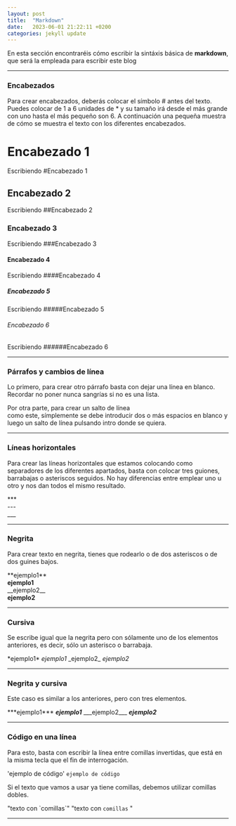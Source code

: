 ```yaml
---
layout: post
title:  "Markdown"
date:   2023-06-01 21:22:11 +0200
categories: jekyll update
---
```

En esta sección encontraréis cómo escribir la sintáxis básica de __markdown__, que será la empleada para escribir este blog

---

### Encabezados

Para crear encabezados, deberás colocar el símbolo \# antes del texto. Puedes colocar de 1 a 6 unidades de \* y su tamaño irá desde el más grande con uno hasta el más pequeño son 6. A continuación una pequeña muestra de cómo se muestra el texto con los diferentes encabezados.
# Encabezado 1
Escribiendo \#Encabezado 1
## Encabezado 2
Escribiendo \#\#Encabezado 2
### Encabezado 3
Escribiendo \#\#\#Encabezado 3
#### Encabezado 4
Escribiendo \#\#\#\#Encabezado 4
##### Encabezado 5
Escribiendo \#\#\#\#\#Encabezado 5
###### Encabezado 6
Escribiendo \#\#\#\#\#\#Encabezado 6

---

### Párrafos y cambios de línea

Lo primero, para crear otro párrafo basta con dejar una línea en blanco. Recordar no poner nunca sangrías si no es una lista.

Por otra parte, para crear un salto de línea  
como este, símplemente se debe introducir dos o más espacios en blanco y luego un salto de línea pulsando intro donde se quiera.

---

### Líneas horizontales

Para crear las líneas horizontales que estamos colocando como separadores de los diferentes apartados, basta con colocar tres guiones, barrabajas o asteriscos seguidos. No hay diferencias entre emplear uno u otro y nos dan todos el mismo resultado.

\*\*\*  
\-\-\-  
\_\_\_

---

### Negrita

Para crear texto en negrita, tienes que rodearlo o de dos asteriscos o de dos guines bajos.

\*\*ejemplo1\*\*  
**ejemplo1**  
\_\_ejemplo2\_\_  
__ejemplo2__  

---

### Cursiva
Se escribe igual que la negrita pero con sólamente uno de los elementos anteriores, es decir, sólo un asterisco o barrabaja.

\*ejemplo1\*
*ejemplo1*
\_ejemplo2\_
_ejemplo2_

---

### Negrita y cursiva

Este caso es similar a los anteriores, pero con tres elementos.

\*\*\*ejemplo1\*\*\*
***ejemplo1***
\_\_\_ejemplo2\_\_\_
___ejemplo2___

---

### Código en una línea

Para esto, basta con escribir la línea entre comillas invertidas, que está en la misma tecla que el fin de interrogación.

\'ejemplo de código\'
`ejemplo de código`

Si el texto que vamos a usar ya tiene comillas, debemos utilizar comillas dobles.

\"texto con \`comillas\`\"
"texto con `comillas` "

---